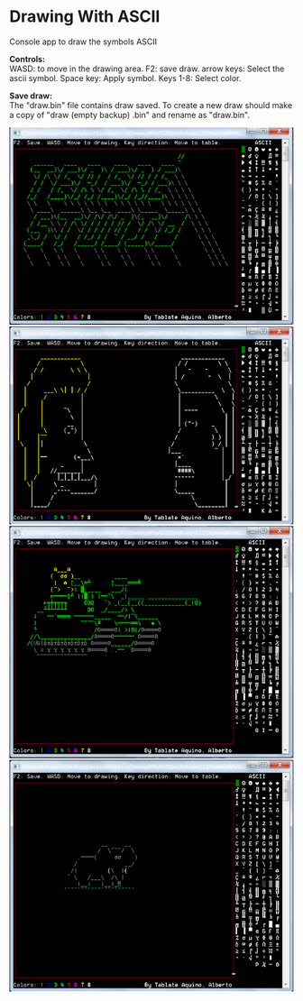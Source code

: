# Drawing With ASCII
Console app to draw the symbols ASCII

<strong>Controls:</strong><br/>
WASD: to move in the drawing area.
F2: save draw.
arrow keys: Select the ascii symbol.
Space key: Apply symbol.
Keys 1-8: Select color.

<strong>Save draw:</strong><br/>
The "draw.bin" file contains draw saved. To create a new draw should make a copy of "draw (empty backup) .bin" and rename as "draw.bin".

<img src="https://raw.githubusercontent.com/tablatealberto/DrawingWithASCII/master/bin/Release/example%204.png"/>
<img src="https://raw.githubusercontent.com/tablatealberto/DrawingWithASCII/master/bin/Release/example%202.png"/>
<img src="https://raw.githubusercontent.com/tablatealberto/DrawingWithASCII/master/bin/Release/example%201.png"/>
<img src="https://raw.githubusercontent.com/tablatealberto/DrawingWithASCII/master/bin/Release/example%203.png"/>
